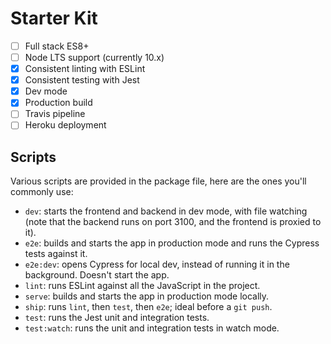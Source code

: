 Starter Kit
===========

 - [ ] Full stack ES8+
 - [ ] Node LTS support (currently 10.x)
 - [x] Consistent linting with ESLint
 - [x] Consistent testing with Jest
 - [x] Dev mode
 - [x] Production build
 - [ ] Travis pipeline
 - [ ] Heroku deployment

Scripts
-------

Various scripts are provided in the package file, here are the ones you'll commonly use:

 - `dev`: starts the frontend and backend in dev mode, with file watching (note that the backend runs on port 3100, and the frontend is proxied to it).
 - `e2e`: builds and starts the app in production mode and runs the Cypress tests against it.
 - `e2e:dev`: opens Cypress for local dev, instead of running it in the background. Doesn't start the app.
 - `lint`: runs ESLint against all the JavaScript in the project.
 - `serve`: builds and starts the app in production mode locally.
 - `ship`: runs `lint`, then `test`, then `e2e`; ideal before a `git push`.
 - `test`: runs the Jest unit and integration tests.
 - `test:watch`: runs the unit and integration tests in watch mode.
